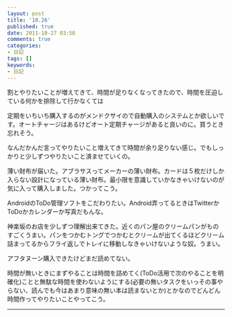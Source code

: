 ```yaml
---
layout: post
title: '10.26'
published: true
date: 2011-10-27 03:58
comments: true
categories:
- 日記
tags: []
keywords:
- 日記
---
```

割とやりたいことが増えてきて、時間が足りなくなってきたので、時間を圧迫している何かを排除して行かなくては

定期をいちいち購入するのがメンドクサイので自動購入のシステムとか欲しいです。オートチャージはあるけどオート定期チャージがあると良いのに。買うとき忘れそう。

なんだかんだ言ってやりたいこと増えてきて時間が余り足りない感じ。でもしっかりと少しずつやりたいこと済ませていくの。

薄い財布が届いた。アブラサスってメーカーの薄い財布。カードは５枚だけしか入らない設計になっている薄い財布。最小限を意識していかなきゃいけないのが気に入って購入しました。つかってこう。

AndroidのToDo管理ソフトをこだわりたい。Android弄ってるときはTwitterかToDoかカレンダーか写真だもんな。

神楽坂のお店を少しずつ理解出来てきた。近くのパン屋のクリームパンがものすごくうまい。パンをつかむトングでつかむとクリームが出てくるほどクリーム詰まってるからフライ返しでトレイに移動しなきゃいけないような奴。うまい。

アフタヌーン購入できたけどまだ読めてない。

時間が無いときにまずやることは時間を詰めてく(ToDo活用で次のやることを明確化)ことと無駄な時間を使わないようにする(必要の無いタスクをいっその事やらない、読んでも今はあまり意味の無い本は読まないとか)とかなのでどんどん時間作ってやりたいことやってこう。

---

